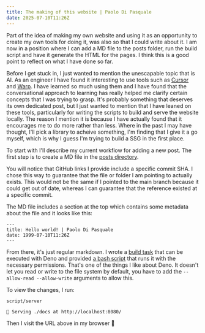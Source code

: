 ```yaml
---
title: The making of this website | Paolo Di Pasquale
date: 2025-07-10T11:26Z
---
```

Part of the idea of making my own website and using it as an opportunity to create my own tools for doing it, was also so that I could write about it. I am now in a position where I can add a MD file to the posts folder, run the build script and have it generate the HTML for the pages. I think this is a good point to reflect on what I have done so far.

Before I get stuck in, I just wanted to mention the unescapable topic that is AI. As an engineer I have found it interesting to use tools such as [Cursor](https://cursor.com/en) and [Warp](https://www.warp.dev/). I have learned so much using them and I have found that the conversational approach to learning has really helped me clarify certain concepts that I was trying to grasp. It's probably something that deserves its own dedicated post, but I just wanted to mention that I have leaned on these tools, particularly for writing the scripts to build and serve the website locally. The reason I mention it is because I have actually found that it encourages me to do more rather than less. Where in the past I may have thought, I'll pick a library to acheive something, I'm finding that I give it a go myself, which is why I guess I'm trying to build a SSG in the first place. 

To start with I'll describe my current workflow for adding a new post. The first step is to create a MD file in the [posts directory](https://github.com/pdp2/hi/tree/e676a82f5251cda1b254d91baf9fb7ee3f7128be/posts).

<aside data-type="note">
  You will notice that GitHub links I provide include a specific commit SHA. I chose this way to guarantee that the file or folder I am pointing to actually exists. This would not be the same if I pointed to the main branch because it could get out of date, whereas I can guarantee that the reference existed at a specific commit.
</aside>

The MD file includes a section at the top which contains some metadata about the file and it looks like this:

```
---
title: Hello world! | Paolo Di Pasquale
date: 1999-07-10T11:26Z
---
```

From there, it's just regular markdown. I wrote a [build task](https://github.com/pdp2/hi/blob/e676a82f5251cda1b254d91baf9fb7ee3f7128be/scripts/tasks/build.js) that can be executed with Deno and provided [a bash script](https://github.com/pdp2/hi/blob/e676a82f5251cda1b254d91baf9fb7ee3f7128be/scripts/build) that runs it with the necessary permissions. That's one of the things I like about Deno. It doesn't let you read or write to the file system by default, you have to add the `--allow-read --allow-write` arguments to allow this.

To view the changes, I run:

```
script/server

🚀 Serving ./docs at http://localhost:8080/
```

Then I visit the URL above in my browser 🙌







